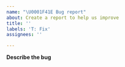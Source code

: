 ```yaml
---
name: "\U0001F41E Bug report"
about: Create a report to help us improve
title: ''
labels: 'T: Fix'
assignees: ''

---
```


<!-- Thanks for taking the time to file an issue! -->

**Describe the bug**
<!-- A clear and concise description of what the bug is -->
